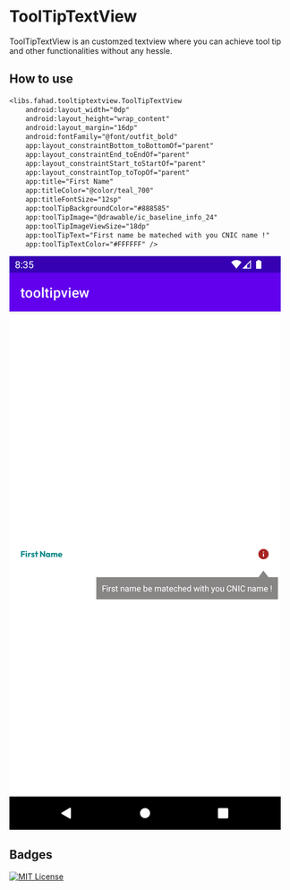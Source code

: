 
# ToolTipTextView

ToolTipTextView is an customzed textview where you can achieve tool tip and other functionalities without any hessle.


## How to use

    <libs.fahad.tooltiptextview.ToolTipTextView
        android:layout_width="0dp"
        android:layout_height="wrap_content"
        android:layout_margin="16dp"
        android:fontFamily="@font/outfit_bold"
        app:layout_constraintBottom_toBottomOf="parent"
        app:layout_constraintEnd_toEndOf="parent"
        app:layout_constraintStart_toStartOf="parent"
        app:layout_constraintTop_toTopOf="parent"
        app:title="First Name"
        app:titleColor="@color/teal_700"
        app:titleFontSize="12sp"
        app:toolTipBackgroundColor="#888585"
        app:toolTipImage="@drawable/ic_baseline_info_24"
        app:toolTipImageViewSize="18dp"
        app:toolTipText="First name be mateched with you CNIC name !"
        app:toolTipTextColor="#FFFFFF" />


![Logo](https://github.com/profahad/toolTipTextView/blob/main/demo/Screenshot_1665934533.png?raw=true)


## Badges

[![MIT License](https://img.shields.io/badge/License-MIT-green.svg)](https://choosealicense.com/licenses/mit/)